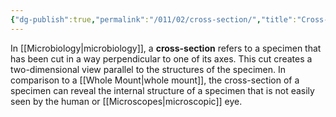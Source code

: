 ```yaml
---
{"dg-publish":true,"permalink":"/011/02/cross-section/","title":"Cross-Section","tags":["BIOL422"],"created":"2024-09-26T13:45:04.079-07:00","updated":"2024-09-26T15:17:16.324-07:00"}
---
```


In [[Microbiology\|microbiology]], a **cross-section** refers to a specimen that has been cut in a way perpendicular to one of its axes. This cut creates a two-dimensional view parallel to the structures of the specimen. In comparison to a [[Whole Mount\|whole mount]], the cross-section of a specimen can reveal the internal structure of a specimen that is not easily seen by the human or [[Microscopes\|microscopic]] eye.